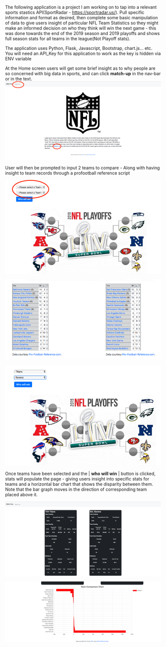 The following application is a project I am working on to tap into a relevant sports stastics API(SportRadar - https://sportradar.us/). Pull specific information and format as desired, then complete some basic manipulation of data to give users insight of particular NFL Team Statistics so they might make an informed decision on who they think will win the next game - this was done towards the end of the 2019 season and  2019 playoffs and shows full season stats for all teams in the league(Not Playoff stats).


The application uses Python, Flask, Javascript, Bootstrap, chart.js... etc.
You will need an API_Key for this application to work as the key is hidden via ENV variable


At the Home screen users will get some brief insight as to why people are so concerned with big data in sports, and can click **match-up** in the nav-bar or in the text.
![](static/Home_Screen.png)


User will then be prompted to input 2 teams to compare - Along with having insight to team records through a profootball reference script

![](static/prompt_for_teams.png)

![](static/profootball_reference.png)

![](static/input_teams.png)


Once teams have been selected and the | **who will win** | button is clicked, stats will populate the page - giving users insight into specific stats for teams and a horizontal bar chart that shows the disparity between them. Note that the bar graph moves in the direction of corresponding team placed above it.


![](static/team_matchup_photo.png)

![](static/chart_js_comparison.png)







